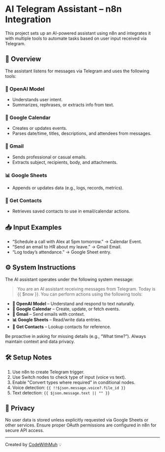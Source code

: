 # AI Telegram Assistant – n8n Integration

This project sets up an AI-powered assistant using n8n and integrates it with multiple tools to automate tasks based on user input received via Telegram.

## 🧠 Overview

The assistant listens for messages via Telegram and uses the following tools:

### 🤖 OpenAI Model
- Understands user intent.
- Summarizes, rephrases, or extracts info from text.

### 📅 Google Calendar
- Creates or updates events.
- Parses date/time, titles, descriptions, and attendees from messages.

### 📧 Gmail
- Sends professional or casual emails.
- Extracts subject, recipients, body, and attachments.

### 📊 Google Sheets
- Appends or updates data (e.g., logs, records, metrics).

### 📇 Get Contacts
- Retrieves saved contacts to use in email/calendar actions.

## 📥 Input Examples

- “Schedule a call with Alex at 5pm tomorrow.” → Calendar Event.
- “Send an email to HR about my leave.” → Gmail Email.
- “Log today’s attendance.” → Google Sheet entry.

## ⚙️ System Instructions

The AI assistant operates under the following system message:

> You are an AI assistant receiving messages from Telegram. Today is {{ $now }}. You can perform actions using the following tools:

- **🧠 OpenAI Model** – Understand and respond to text naturally.
- **📅 Google Calendar** – Create, update, or fetch events.
- **📧 Gmail** – Send emails with context.
- **📊 Google Sheets** – Read/write data entries.
- **📇 Get Contacts** – Lookup contacts for reference.

Be proactive in asking for missing details (e.g., “What time?”). Always maintain context and data privacy.

## 🛠 Setup Notes

1. Use n8n to create Telegram trigger.
2. Use Switch nodes to check type of input (voice vs text).
3. Enable "Convert types where required" in conditional nodes.
4. Voice detection: `{{ !!$json.message.voice?.file_id }}`
5. Text detection: `{{ $json.message.text || "" }}`

## 🔐 Privacy

No user data is stored unless explicitly requested via Google Sheets or other services. Ensure proper OAuth permissions are configured in n8n for secure API access.

---

Created by [CodeWithMuh](https://cal.com/codewithmuh/discovery-call) 💡
